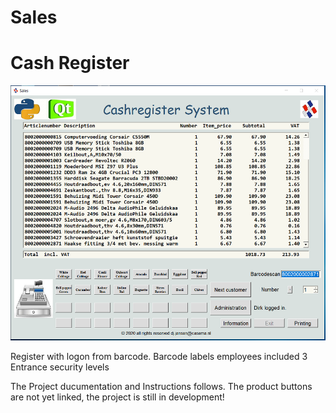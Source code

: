 # Sales
# Cash Register

![Sales Cash Register Screenshot](https://raw.githubusercontent.com/DirkJanJansen/Sales/master/Cashregister.png)

Register with logon from barcode.
Barcode labels employees included
3 Entrance security levels 

The Project ducumentation and Instructions follows.
The product buttons are not yet linked, the project is still in development!

